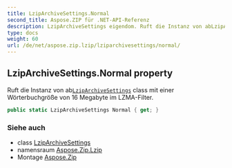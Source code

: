 ```yaml
---
title: LzipArchiveSettings.Normal
second_title: Aspose.ZIP für .NET-API-Referenz
description: LzipArchiveSettings eigendom. Ruft die Instanz von abLzipArchiveSettings class mit einer Wörterbuchgröße von 16 Megabyte im LZMAFilter.
type: docs
weight: 60
url: /de/net/aspose.zip.lzip/lziparchivesettings/normal/
---
```

## LzipArchiveSettings.Normal property

Ruft die Instanz von ab[`LzipArchiveSettings`](../) class mit einer Wörterbuchgröße von 16 Megabyte im LZMA-Filter.

```csharp
public static LzipArchiveSettings Normal { get; }
```

### Siehe auch

* class [LzipArchiveSettings](../)
* namensraum [Aspose.Zip.Lzip](../../lziparchivesettings/)
* Montage [Aspose.Zip](../../../)


